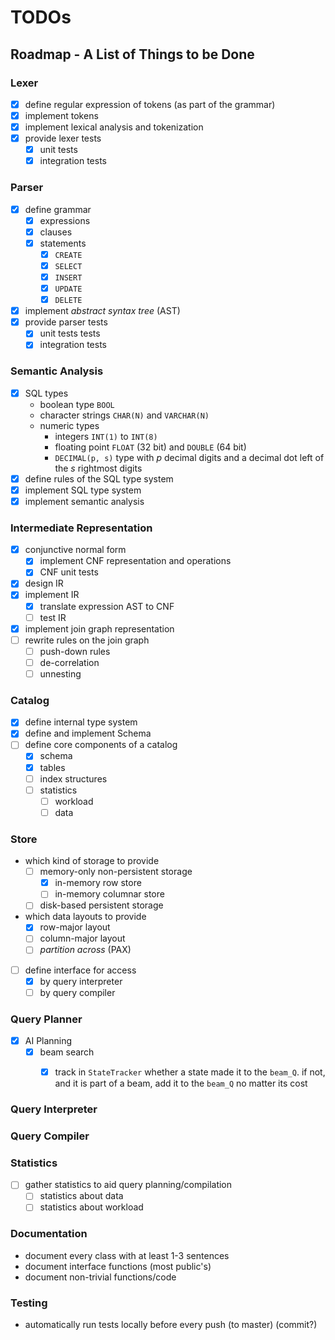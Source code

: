 # TODOs

## Roadmap - A List of Things to be Done

### Lexer

* [x] define regular expression of tokens (as part of the grammar)
* [x] implement tokens
* [x] implement lexical analysis and tokenization
* [x] provide lexer tests
    * [x] unit tests
    * [x] integration tests

### Parser

* [x] define grammar
    * [x] expressions
    * [x] clauses
    * [x] statements
        * [x] `CREATE`
        * [x] `SELECT`
        * [x] `INSERT`
        * [x] `UPDATE`
        * [x] `DELETE`
* [x] implement *abstract syntax tree* (AST)
* [x] provide parser tests
    * [x] unit tests tests
    * [x] integration tests

### Semantic Analysis

* [x] SQL types
    * boolean type `BOOL`
    * character strings `CHAR(N)` and `VARCHAR(N)`
    * numeric types
        * integers `INT(1)` to `INT(8)`
        * floating point `FLOAT` (32 bit) and `DOUBLE` (64 bit)
        * `DECIMAL(p, s)` type with *p* decimal digits and a decimal dot left of the *s* rightmost digits
* [x] define rules of the SQL type system
* [x] implement SQL type system
* [x] implement semantic analysis

### Intermediate Representation

* [x] conjunctive normal form
    * [x] implement CNF representation and operations
    * [x] CNF unit tests
* [x] design IR
* [x] implement IR
    * [x] translate expression AST to CNF
    * [ ] test IR
* [x] implement join graph representation
* [ ] rewrite rules on the join graph
    * [ ] push-down rules
    * [ ] de-correlation
    * [ ] unnesting

### Catalog

* [x] define internal type system
* [x] define and implement Schema
* [ ] define core components of a catalog
    * [x] schema
    * [x] tables
    * [ ] index structures
    * [ ] statistics
        * [ ] workload
        * [ ] data

### Store

* which kind of storage to provide
    * [ ] memory-only non-persistent storage
        * [x] in-memory row store
        * [ ] in-memory columnar store
    * [ ] disk-based persistent storage
* which data layouts to provide
    * [x] row-major layout
    * [ ] column-major layout
    * [ ] *partition across* (PAX)
* [ ] define interface for access
    * [x] by query interpreter
    * [ ] by query compiler

### Query Planner

* [x] AI Planning
    * [x] beam search
        * [x] track in `StateTracker` whether a state made it to the `beam_Q`.  if not, and it is part of a beam, add it
          to the `beam_Q` no matter its cost


### Query Interpreter



### Query Compiler



### Statistics

* [ ] gather statistics to aid query planning/compilation
    * [ ] statistics about data
    * [ ] statistics about workload

### Documentation

* document every class with at least 1-3 sentences
* document interface functions (most public's)
* document non-trivial functions/code

### Testing

* automatically run tests locally before every push (to master) (commit?)
